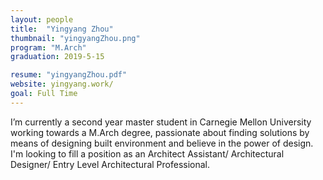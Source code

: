```yaml
---
layout: people
title:  "Yingyang Zhou"
thumbnail: "yingyangZhou.png"
program: "M.Arch"
graduation: 2019-5-15

resume: "yingyangZhou.pdf"
website: yingyang.work/
goal: Full Time
---
```


I’m currently a second year master student in Carnegie Mellon University working towards a M.Arch degree, passionate about finding solutions by means of designing built environment and believe in the power of design. I'm looking to fill a position as an Architect Assistant/ Architectural Designer/ Entry Level Architectural Professional.
